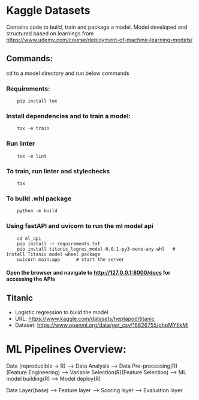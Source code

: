 # Kaggle Datasets
Contains code to build, train and package a model.
Model developed and structured based on learnings from https://www.udemy.com/course/deployment-of-machine-learning-models/

## Commands:
cd to a model directory and run below commands

### Requirements:
        pip install tox

### Install dependencies and to train a model:
        tox -e train

### Run linter
        tox -e lint

### To train, run linter and stylechecks
        tox

### To build .whl package
        python -m build

### Using fastAPI and uvicorn to run the ml model api
        cd ml_api
        pip install -r requirements.txt
        pip install titanic_logres_model-0.0.1-py3-none-any.whl   # Install Titanic model wheel package
        uvicorn main:app      # start the server

#### Open the browser and navigate to http://127.0.0.1:8000/docs for accessing the APIs

## Titanic
- Logistic regression to build the model.
- URL: https://www.kaggle.com/datasets/heptapod/titanic
- Dataset: https://www.openml.org/data/get_csv/16826755/phpMYEkMl


# ML Pipelines Overview:

Data (reproducible -> R) --> Data Analysis --> Data Pre-processing(R) (Feature Engineering) --> Variable Selection(R)(Feature Selection) --> ML model building(R) --> Model deploy(R)

Data Layer(base) --> Feature layer --> Scoring layer --> Evaluation layer 
